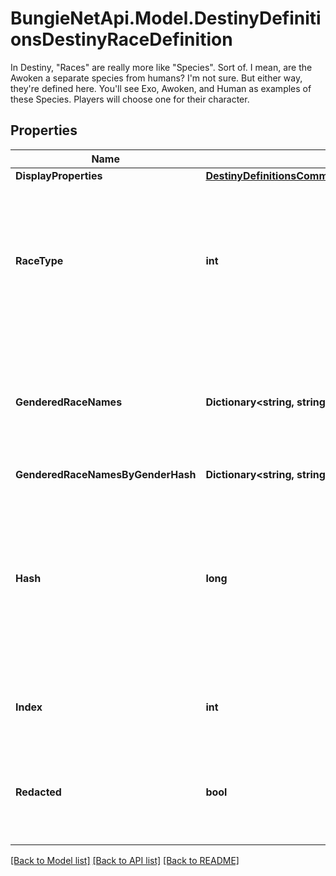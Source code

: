 # BungieNetApi.Model.DestinyDefinitionsDestinyRaceDefinition
In Destiny, \"Races\" are really more like \"Species\". Sort of. I mean, are the Awoken a separate species from humans? I'm not sure. But either way, they're defined here. You'll see Exo, Awoken, and Human as examples of these Species. Players will choose one for their character.
## Properties

Name | Type | Description | Notes
------------ | ------------- | ------------- | -------------
**DisplayProperties** | [**DestinyDefinitionsCommonDestinyDisplayPropertiesDefinition**](DestinyDefinitionsCommonDestinyDisplayPropertiesDefinition.md) |  | [optional] 
**RaceType** | **int** | An enumeration defining the existing, known Races/Species for player characters. This value will be the enum value matching this definition. | [optional] 
**GenderedRaceNames** | **Dictionary&lt;string, string&gt;** | A localized string referring to the singular form of the Race&#39;s name when referred to in gendered form. Keyed by the DestinyGender. | [optional] 
**GenderedRaceNamesByGenderHash** | **Dictionary&lt;string, string&gt;** |  | [optional] 
**Hash** | **long** | The unique identifier for this entity. Guaranteed to be unique for the type of entity, but not globally.  When entities refer to each other in Destiny content, it is this hash that they are referring to. | [optional] 
**Index** | **int** | The index of the entity as it was found in the investment tables. | [optional] 
**Redacted** | **bool** | If this is true, then there is an entity with this identifier/type combination, but BNet is not yet allowed to show it. Sorry! | [optional] 

[[Back to Model list]](../README.md#documentation-for-models) [[Back to API list]](../README.md#documentation-for-api-endpoints) [[Back to README]](../README.md)

